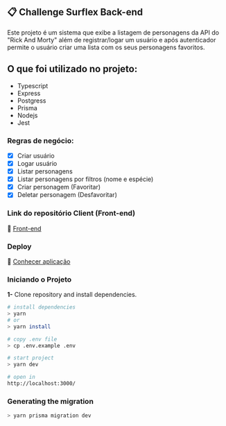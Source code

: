 ## 📋 Challenge Surflex Back-end

Este projeto é um sistema que exibe a listagem de personagens da API do "Rick And Morty" além de registrar/logar um usuário e após autenticador permite o usuário criar uma lista com os seus personagens favoritos.

## O que foi utilizado no projeto:

- Typescript
- Express
- Postgress
- Prisma
- Nodejs
- Jest

### Regras de negócio:

- [x] Criar usuário
- [x] Logar usuário
- [x] Listar personagens 
- [x] Listar personagens por filtros (nome e espécie)
- [x] Criar personagem (Favoritar)
- [x] Deletar personagem (Desfavoritar)

### Link do repositório Client (Front-end)

🔗 [Front-end](https://github.com/jrsousadev/challenge-surflex-front)

### Deploy

🔗 [Conhecer aplicação](https://challenge-surflex-front.herokuapp.com/)

### Iniciando o Projeto

**1-** Clone repository and install dependencies.
```sh
# install dependencies
> yarn
# or
> yarn install

# copy .env file
> cp .env.example .env

# start project
> yarn dev

# open in
http://localhost:3000/
```


### Generating the migration
```sh
> yarn prisma migration dev
```
